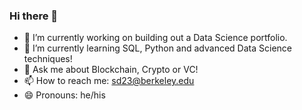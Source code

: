 ### Hi there 👋

- 🔭 I’m currently working on building out a Data Science portfolio. 
- 🌱 I’m currently learning SQL, Python and advanced Data Science techniques!
- 💬 Ask me about Blockchain, Crypto or VC!
- 📫 How to reach me: sd23@berkeley.edu
- 😄 Pronouns: he/his

